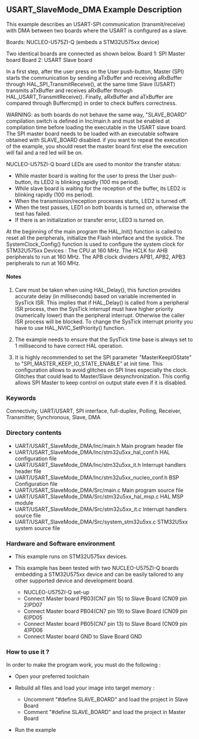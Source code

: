 ## <b>USART_SlaveMode_DMA Example Description</b>

This example describes an USART-SPI communication (transmit/receive) with DMA between two
boards where the USART is configured as a slave.

Boards: NUCLEO-U575ZI-Q (embeds a STM32U575xx  device)

Two identical boards are connected as shown below.
Board 1: SPI Master board
Board 2: USART Slave board

In a first step, after the user press on the User push-button, Master (SPI) starts
the communication by sending aTxBuffer and receiving aRxBuffer through
HAL_SPI_TransmitReceive(), at the same time Slave (USART) transmits aTxBuffer
and receives aRxBuffer through HAL_USART_TransmitReceive().
Finally, aRxBuffer and aTxBuffer are compared through Buffercmp() in order to
check buffers correctness.

WARNING: as both boards do not behave the same way, "SLAVE_BOARD" compilation
switch is defined in Inc/main.h and must be enabled at compilation time before
loading the executable in the USART slave board.
The SPI master board needs to be loaded with an executable software obtained
with SLAVE_BOARD disabled.
if you want to repeat the execution of the example, you should reset the master board
first else the execution will fail and a red led will be on.

NUCLEO-U575ZI-Q board LEDs are used to monitor the transfer status:

- While master board is waiting for the user to press the User push-button, its
  LED2 is blinking rapidly (100 ms period).
- While slave board is waiting for the reception of the buffer, its
  LED2 is blinking rapidly (100 ms period).
- When the transmission/reception processes starts, LED2 is turned off.
- When the test passes, LED1 on both boards is turned on, otherwise the
  test has failed.
- If there is an initialization or transfer error, LED3 is turned on.

At the beginning of the main program the HAL_Init() function is called to reset
all the peripherals, initialize the Flash interface and the systick.
The SystemClock_Config() function is used to configure the system clock for STM32U575xx Devices :
The CPU at 160 MHz.
The HCLK for AHB peripherals to run at 160 MHz.
The APB clock dividers APB1, APB2, APB3 peripherals to run at 160 MHz.

#### <b>Notes</b>

 1. Care must be taken when using HAL_Delay(), this function provides accurate
      delay (in milliseconds) based on variable incremented in SysTick ISR. This
      implies that if HAL_Delay() is called from a peripheral ISR process, then
      the SysTick interrupt must have higher priority (numerically lower) than
      the peripheral interrupt. Otherwise the caller ISR process will be blocked.
      To change the SysTick interrupt priority you have to use
      HAL_NVIC_SetPriority() function.

 2. The example needs to ensure that the SysTick time base is always set to
      1 millisecond to have correct HAL operation.

 3. It is highly recommended to set the SPI parameter "MasterKeepIOState" to "SPI_MASTER_KEEP_IO_STATE_ENABLE"
      at init time. This configuration allows to avoid glitches on SPI lines especially the clock.
      Glitches that could lead to Master/Slave desynchronization. This config allows SPI Master to keep
      control on output state even if it is disabled.

### <b>Keywords</b>

Connectivity, UART/USART, SPI interface, full-duplex, Polling, Receiver, Transmitter, Synchronous, Slave, DMA

### <b>Directory contents</b>

  - UART/USART_SlaveMode_DMA/Inc/main.h                  Main program header file
  - UART/USART_SlaveMode_DMA/Inc/stm32u5xx_hal_conf.h    HAL configuration file
  - UART/USART_SlaveMode_DMA/Inc/stm32u5xx_it.h          Interrupt handlers header file
  - UART/USART_SlaveMode_DMA/Inc/stm32u5xx_nucleo_conf.h BSP Configuration file
  - UART/USART_SlaveMode_DMA/Src/main.c                  Main program source file
  - UART/USART_SlaveMode_DMA/Src/stm32u5xx_hal_msp.c     HAL MSP module
  - UART/USART_SlaveMode_DMA/Src/stm32u5xx_it.c          Interrupt handlers source file
  - UART/USART_SlaveMode_DMA/Src/system_stm32u5xx.c      STM32U5xx system source file

### <b>Hardware and Software environment</b>

  - This example runs on STM32U575xx devices.

  - This example has been tested with two NUCLEO-U575ZI-Q boards embedding
    a STM32U575xx device and can be easily tailored to any other supported device
    and development board.

    - NUCLEO-U575ZI-Q set-up
    - Connect Master board PB03(CN7 pin 15) to Slave Board (CN09 pin 2)PD07
    - Connect Master board PB04(CN7 pin 19) to Slave Board (CN09 pin 6)PD05
    - Connect Master board PB05(CN7 pin 13) to Slave Board (CN09 pin 4)PD06
    - Connect Master board GND to Slave Board GND

### <b>How to use it ?</b>

In order to make the program work, you must do the following :

  - Open your preferred toolchain
  - Rebuild all files and load your image into target memory :
  
    - Uncomment "#define SLAVE_BOARD" and load the project in Slave Board
    - Comment "#define SLAVE_BOARD" and load the project in Master Board
  - Run the example

